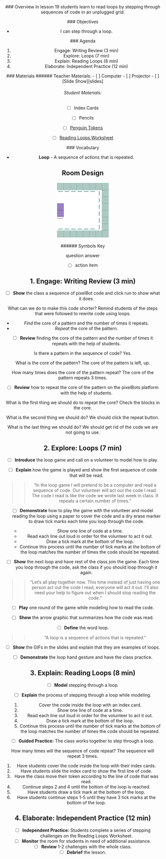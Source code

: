 <header class='header' title='Reading Loops' subtitle='Lesson 19'/>

<notable>
<iconp src='/icons/activity.png'>### Overview</iconp>
In lesson 19 students learn to read loops by stepping through sequences of code in an unplugged grid.

<iconp src='/icons/objectives.png'>### Objectives</iconp>
- I can step through a loop.

<iconp src='/icons/agenda.png'>### Agenda</iconp>

1. Engage: Writing Review (3 min)
1. Explore: Loops (7 min)
1. Explain: Reading Loops (8 min)
1. Elaborate: Independent Practice (12 min)

<note>
<iconp src='/icons/materials.png'>### Materials</iconp>
###### Teacher Materials:
- [ ] Computer
- [ ] Projector
- [ ] [Slide Show][slides]

###### Student Materials:
- [ ] Index Cards
- [ ] Pencils
- [ ] [Penguin Tokens][penguin]
- [ ] [Reading Loops Worksheet][reading]


<iconp src='/icons/vocab.png'>### Vocabulary</iconp>
- **Loop** - A sequence of actions that is repeated.

</note>

<pagebreak/>

## Room Design

![room](/images/layout-online.png)

<note borderLeft='2px solid green' mt='2em'>
###### Symbols Key

<iconp ml='1.65em' type='question'>question</iconp>
<iconp ml='1.65em' type='answer'>answer</iconp>
- [ ] action item
</note>

<pagebreak/>

## 1. Engage: Writing Review (3 min)
- [ ] **Show** the class a sequence of pixelBot code and click run to show what it does.

<iconp type='question'>What can we do to make this code shorter?</iconp>
<iconp type='answer'>Remind students of the steps that were followed to rewrite code using loops.</iconp>

- _*Find*_ the core of a pattern and the number of times it repeats.
- _*Repeat*_ the core of the pattern.

- [ ] **Review** finding the core of the pattern and the number of times it repeats with the help of students.

<iconp type='question'>Is there a pattern in the sequence of code?</iconp>
<iconp type='answer'>Yes.</iconp>


<iconp type='question'>What is the core of the pattern?</iconp>
<iconp type='answer'>The core of the pattern is left, up.</iconp>

<iconp type='question'>How many times does the core of the pattern repeat?</iconp>
<iconp type='answer'>The core of the pattern repeats 3 times.</iconp>


- [ ] **Review** how to repeat the core of the pattern on the pixelBots platform with the help of students.

<iconp type='question'>What is the first thing we should do to repeat the core?</iconp>
<iconp type='answer'>Check the blocks in the core.</iconp>


<iconp type='question'>What is the second thing we should do?</iconp>
<iconp type='answer'>We should click the repeat button.</iconp>


<iconp type='question'>What is the last thing we should do?</iconp>
<iconp type='answer'>We should get rid of the code we are not going to use.</iconp>


## 2. Explore: Loops (7 min)
- [ ] **Introduce** the loop game and call on a volunteer to model how to play.

- [ ] **Explain** how the game is played and show the first sequence of code that will be read.
>> “In the loop game I will pretend to be a computer and read a sequence of code. Our volunteer will act out the code I read. The code I read is like the code we wrote last week in class. It repeats a certain number of times.”

- [ ] **Demonstrate** how to play the game with the volunteer and model reading the loop using a paper to cover the code and a dry erase marker to draw tick marks each time you loop through the code.
  - Show one line of code at a time.
  - Read each line out loud in order for the volunteer to act it out.
  - Draw a tick mark at the bottom of the loop.
  - Continue this process until the number of tick marks at the bottom of the loop matches the number of times the code should be repeated.

- [ ] **Show** the next loop and have rest of the class join the game. Each time you loop through the code, ask the class if you should loop through it again.
>> “Let’s all play together now. This time instead of just having one person act out the code I read, everyone will act it out. I’ll also need your help to figure out when I should stop reading the code.”

- [ ] **Play** one round of the game while modeling how to read the code.

- [ ] **Show** the arrow graphic that summarizes how the code was read.

- [ ] **Define** the word loop.
>> “A loop is a sequence of actions that is repeated.”

- [ ] **Show** the GIFs in the slides and explain that they are examples of loops.

- [ ] **Demonstrate** the loop hand gesture and have the class practice.

## 3. Explain: Reading Loops (8 min)
- [ ] **Model** stepping through a loop.
- [ ] **Explain** the process of stepping through a loop while modeling.
  1. Cover the code inside the loop with an index card.
  2. Show one line of code at a time.
  3. Read each line out loud in order for the volunteer to act it out.
  4. Draw a tick mark at the bottom of the loop.
  5. Continue this process until the number of tick marks at the bottom of the loop matches the number of times the code should be repeated.

- [ ] **Guided Practice:** The class works together to step through a loop.

<iconp type='question'>How many times will the sequence of code repeat?</iconp>
<iconp type='answer'>The sequence will repeat 3 times.</iconp>
  1. Have students cover the code inside the loop with their index cards.
  1. Have students slide the index card to show the first line of code.
  1. Have the class move their token according to the line of code that was read.
  1. Continue steps 2 and 4 until the bottom of the loop is reached.
  1. Have students draw a tick mark at the bottom of the loop.
  1. Have students continue steps 1-5 until they have 3 tick marks at the bottom of the loop.

## 4. Elaborate: Independent Practice (12 min)
- [ ] **Independent Practice:** Students complete a series of stepping challenges on the Reading Loops Worksheet.
- [ ] **Monitor** the room for students in need of additional assistance.
- [ ] **Review** 1-2 challenges with the whole class.
- [ ] **Debrief** the lesson.  

</notable>

[slides]: https://docs.google.com/presentation/d/1fyhNJyW7KJsMDRCxObDNIAMg-v4OquUcaIyGvq0Gluw/edit#slide=id.p
[penguin]: https://drive.google.com/file/d/0B48_2vIyABiocFdQY0xaaGVTaVU/view
[reading]: https://drive.google.com/open?id=0B48_2vIyABioRkVuZl9mS3IxY2M
